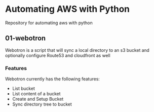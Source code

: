 # Automating AWS with Python
Repository for automating aws with python

## 01-webotron

Webotron is a script that will sync a local directory to an s3 bucket and optionally configure Route53 and cloudfront as well

### Features
Webotron currently has the following features:

- List bucket
- List content of a bucket
- Create and Setup Bucket
- Sync directory tree to bucket
